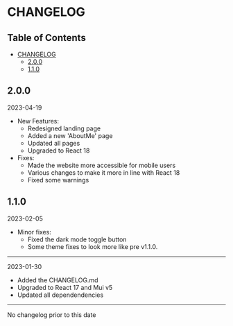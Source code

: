 # CHANGELOG

<!-- omit in toc -->
## Table of Contents
- [CHANGELOG](#changelog)
  - [2.0.0](#200)
  - [1.1.0](#110)

## 2.0.0
2023-04-19
- New Features:
  - Redesigned landing page
  - Added a new 'AboutMe' page
  - Updated all pages
  - Upgraded to React 18
- Fixes:
  - Made the website more accessible for mobile users
  - Various changes to make it more in line with React 18
  - Fixed some warnings

## 1.1.0
2023-02-05
- Minor fixes:
  - Fixed the dark mode toggle button
  - Some theme fixes to look more like pre v1.1.0.
---
2023-01-30
- Added the CHANGELOG.md
- Upgraded to React 17 and Mui v5
- Updated all dependendencies
---
No changelog prior to this date